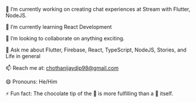 
🔭 I’m currently working on creating chat experiences at Stream with Flutter, NodeJS.

🌱 I’m currently learning React Development

👯 I’m looking to collaborate on anything exciting.

💬 Ask me about Flutter, Firebase, React, TypeScript, NodeJS, Stories, and Life in general

📫 Reach me at: chothanijaydip98@gmail.com

😄 Pronouns: He/Him

⚡ Fun fact: The chocolate tip of the 🍦 is more fulfilling than a 🍫 itself.
